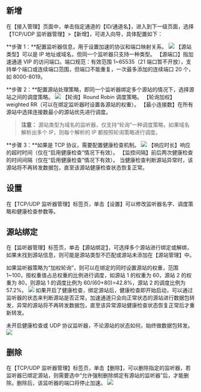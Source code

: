 ## 新增
在【接入管理】页面中，单击指定通道的【ID/通道名】，进入到下一级页面，选择【TCP/UDP 监听器管理】>【新增】，可进入向导，具体配置如下：

**步骤 1：**配置监听器信息，用于设置加速的协议和端口映射关系。
![](https://main.qcloudimg.com/raw/43621dd466da53ace7212b874ffed0ed.png)
【源站类型】可以是 IP 地址或域名，但同一个监听器只支持一种类型。
【源端口】指加速通道 VIP 的访问端口。端口规范：有效范围 1~65535（21 端口暂不开放），支持单个端口或连续端口范围，但端口不能重复，一次最多添加的连续端口 20 个，如 8000-8019。

**步骤 2：**配置源站处理策略，即同一个监听器绑定多个源站的情况下，选择源站之间的调度策略。
![](https://main.qcloudimg.com/raw/eada50bba6b187bbf1063c85a9bb82d8.png)
【轮询】Round Robin 调度策略。
【轮询加权】weighted RR（可以在绑定监听器时设置各源站的权重）。
【最小连接数】在所有源站中选择连接数最小的源站优先进行调度。
>**注意：**
>源站类型为域名的监听器，仅支持“轮询”一种调度策略，如果域名解析出多个 IP，则每个解析的 IP 都按照轮询策略进行调度。

**步骤 3：**如果是 TCP 协议，需要配置健康检查机制。
![](https://main.qcloudimg.com/raw/ffc68c9eacdbf9d84590fe749c0a6477.png)
【响应时长】响应的超时时间（仅在“启用健康检查”情况下有效）。
【监控间隔】前后两次健康检查的时间间隔（仅在“启用健康检查”情况下有效）。
当健康检查判断源站异常时，该源站将不再转发数据包，直至该源站健康检查状态恢复正常。

## 设置
在【TCP/UDP 监听器管理】标签页，单击【设置】可以修改监听器名字、调度策略和健康检查参数等。

## 源站绑定
在【监听器管理】标签页，单击【源站绑定】，可选择多个源站进行绑定或解绑，如果未找到源站信息，则可能是源站类型不匹配或源站未添加在【源站管理】中。

如果监听器策略为“加权轮询”，则可以在绑定的同时设置源站的权重，范围 1~100，按权重值占总权重的比例进行调度，如源站 1 的权重为 60，源站 2 的权重为 80，则源站 1 的调度比例为 60/(60+80)=42.8%，源站 2 的调度比例为 57.2%。
![](https://main.qcloudimg.com/raw/f87f28dcafe7a3d1d01c6a7648fbade4.png)
如果开启了健康检查，绑定源站后，健康检查即开始启动，可以通过监听器的状态来判断源站是否正常，加速通道只会向正常状态的源站进行数据包转发，异常的源站将不再转发数据包，直至该异常源站健康检查状态恢复正常后才重新转发。

未开启健康检查或 UDP 协议监听器，不论源站的状态如何，始终做数据包转发。
![](https://main.qcloudimg.com/raw/7142b3a642030d3019464e849f197ab1.png)

## 删除
在【TCP/UDP 监听器管理】标签页，单击【删除】，可以删除指定的监听器，若监听器已绑定源站，则需要选中“允许强制删除绑定有源站的监听器”后，才能删除。删除后，该监听器的端口将停止加速。
![](https://main.qcloudimg.com/raw/122ec701b2802e892e82636bb13be6f7.png)
